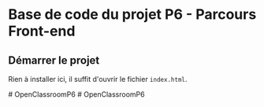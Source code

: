# Base de code du projet P6 - Parcours Front-end

## Démarrer le projet

Rien à installer ici, il suffit d'ouvrir le fichier `index.html`.

#   O p e n C l a s s r o o m P 6  
 #   O p e n C l a s s r o o m P 6  
 
